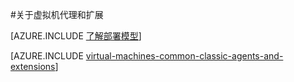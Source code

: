 <properties
 pageTitle="Azure VM 代理和扩展 | Azure"
 description="提供了代理和扩展的概述以及如何使用经典部署模型安装代理。"
 services="virtual-machines-linux"
 documentationCenter=""
 authors="squillace"
 manager="timlt"
 editor=""
 tags="azure-service-management"/>

<tags
	ms.service="virtual-machines-linux"
	ms.date="01/04/2016"
	wacn.date="02/26/2016"/>

#关于虚拟机代理和扩展

[AZURE.INCLUDE [了解部署模型](../includes/learn-about-deployment-models-classic-include.md)]

[AZURE.INCLUDE [virtual-machines-common-classic-agents-and-extensions](../includes/virtual-machines-common-classic-agents-and-extensions.md)]

<!---HONumber=Mooncake_0215_2016-->